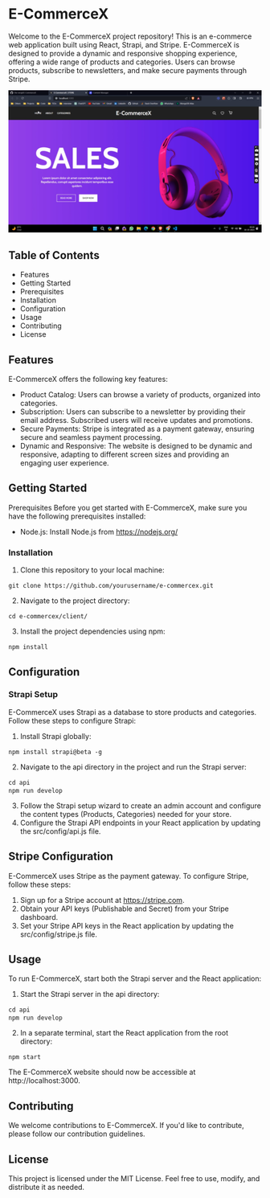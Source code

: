 # E-CommerceX

Welcome to the E-CommerceX project repository! This is an e-commerce web application built using React, Strapi, and Stripe. E-CommerceX is designed to provide a dynamic and responsive shopping experience, offering a wide range of products and categories. Users can browse products, subscribe to newsletters, and make secure payments through Stripe.



[![Watch the video](https://github.com/the-vergil/E-CommerceX/blob/master/project_ss.png)](https://github.com/the-vergil/E-CommerceX/blob/master/project_video.mp4)

## Table of Contents
- Features
- Getting Started
- Prerequisites
- Installation
- Configuration
- Usage
- Contributing
- License

## Features
E-CommerceX offers the following key features:
- Product Catalog: Users can browse a variety of products, organized into categories.
- Subscription: Users can subscribe to a newsletter by providing their email address. Subscribed users will receive updates and promotions.
- Secure Payments: Stripe is integrated as a payment gateway, ensuring secure and seamless payment processing.
- Dynamic and Responsive: The website is designed to be dynamic and responsive, adapting to different screen sizes and providing an engaging user experience.

## Getting Started
Prerequisites
Before you get started with E-CommerceX, make sure you have the following prerequisites installed:

- Node.js: Install Node.js from https://nodejs.org/

### Installation
1. Clone this repository to your local machine:
```
git clone https://github.com/yourusername/e-commercex.git
```
2. Navigate to the project directory:
```
cd e-commercex/client/
```
3. Install the project dependencies using npm:
```
npm install
```

## Configuration
### Strapi Setup
E-CommerceX uses Strapi as a database to store products and categories. Follow these steps to configure Strapi:
1. Install Strapi globally:
```
npm install strapi@beta -g
```
2. Navigate to the api directory in the project and run the Strapi server:
```
cd api
npm run develop
```
3. Follow the Strapi setup wizard to create an admin account and configure the content types (Products, Categories) needed for your store.
4. Configure the Strapi API endpoints in your React application by updating the src/config/api.js file.

## Stripe Configuration
E-CommerceX uses Stripe as the payment gateway. To configure Stripe, follow these steps:
1. Sign up for a Stripe account at https://stripe.com.
2. Obtain your API keys (Publishable and Secret) from your Stripe dashboard.
3. Set your Stripe API keys in the React application by updating the src/config/stripe.js file.

## Usage
To run E-CommerceX, start both the Strapi server and the React application:
1. Start the Strapi server in the api directory:
```
cd api
npm run develop
```
2. In a separate terminal, start the React application from the root directory:
```
npm start
```
The E-CommerceX website should now be accessible at http://localhost:3000.

## Contributing
We welcome contributions to E-CommerceX. If you'd like to contribute, please follow our contribution guidelines.

## License
This project is licensed under the MIT License. Feel free to use, modify, and distribute it as needed.
